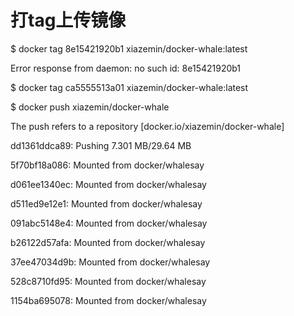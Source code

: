 # 打tag上传镜像

$ docker tag 8e15421920b1 xiazemin/docker-whale:latest

Error response from daemon: no such id: 8e15421920b1

 $ docker tag ca5555513a01 xiazemin/docker-whale:latest

 $ docker push xiazemin/docker-whale

The push refers to a repository \[docker.io/xiazemin/docker-whale\]

dd1361ddca89: Pushing 7.301 MB/29.64 MB

5f70bf18a086: Mounted from docker/whalesay

d061ee1340ec: Mounted from docker/whalesay

d511ed9e12e1: Mounted from docker/whalesay

091abc5148e4: Mounted from docker/whalesay

b26122d57afa: Mounted from docker/whalesay

37ee47034d9b: Mounted from docker/whalesay

528c8710fd95: Mounted from docker/whalesay

1154ba695078: Mounted from docker/whalesay